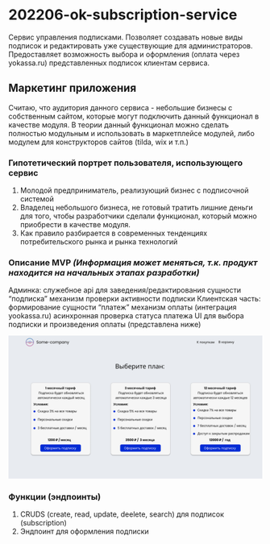 # 202206-ok-subscription-service
Сервис управления подписками. Позволяет создавать новые виды подписок и редактировать уже существующие для администраторов. 
Предоставляет возможность выбора и оформления (оплата через yokassa.ru) представленных подписок клиентам сервиса. 

## Маркетинг приложения
Считаю, что аудитория данного сервиса - небольшие бизнесы с собственным сайтом, которые могут подключить данный функционал в качестве модуля. 
В теории данный функционал можно сделать полностью модульным и использовать в маркетплейсе модулей, либо модулем для конструкторов сайтов (tilda, wix и т.п.)

### Гипотетический портрет пользователя, использующего сервис
1. Молодой предприниматель, реализующий бизнес с подписочной системой
2. Владелец небольшого бизнеса, не готовый тратить лишние деньги для того, чтобы разработчики сделали функционал, который можно приобрести в качестве модуля.
3. Как правило разбирается в современных тенденциях потребительского рынка и рынка технологий

### Описание MVP *(Информация может меняться, т.к. продукт находится на начальных этапах разработки)*

Админка:
служебное api для заведения/редактирования сущности “подписка”
механизм проверки активности подписки
Клиентская часть:
формирование сущности “платеж”
механизм оплаты (интеграция yookassa.ru)
асинхронная проверка статуса платежа
UI для выбора подписки и произведения оплаты (представлена ниже)

![img.png](static/client-design.png)

### Функции (эндпоинты)
1. CRUDS (create, read, update, deelete, search) для подписок (subscription)
2. Эндпоинт для оформления подписки
